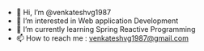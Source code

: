 - 👋 Hi, I’m @venkateshvg1987
- 👀 I’m interested in Web application Development
- 🌱 I’m currently learning Spring Reactive Programming
- 📫 How to reach me : venkateshvg1987@gmail.com

<!---
venkateshvg1987/venkateshvg1987 is a ✨ special ✨ repository because its `README.md` (this file) appears on your GitHub profile.
You can click the Preview link to take a look at your changes.
--->
